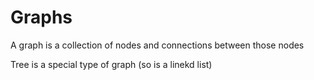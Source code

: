 # Graphs

A graph is a collection of nodes and connections between those nodes  

Tree is a special type of graph (so is a linekd list)